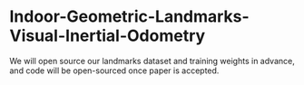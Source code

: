 # Indoor-Geometric-Landmarks-Visual-Inertial-Odometry
We will open source our landmarks dataset and training weights in advance, and code will be open-sourced once paper is accepted.
